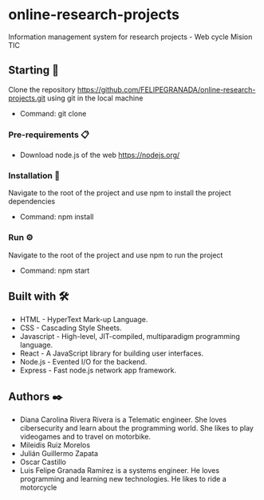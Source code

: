 # online-research-projects
Information management system for research projects -  Web cycle Mision TIC

## Starting 🚀
Clone the repository https://github.com/FELIPEGRANADA/online-research-projects.git using git in the local machine

* Command: git clone 

### Pre-requirements 📋
* Download node.js of the web https://nodejs.org/

### Installation 🔧
Navigate to the root of the project and use npm to install the project dependencies

* Command: npm install

### Run ⚙️
Navigate to the root of the project and use npm to run the project

* Command: npm start

## Built with 🛠️

* HTML - HyperText Mark-up Language.
* CSS - Cascading Style Sheets.
* Javascript - High-level, JIT-compiled, multiparadigm programming language.
* React - A JavaScript library for building user interfaces.
* Node.js - Evented I/O for the backend.
* Express - Fast node.js network app framework.

## Authors ✒️
* Diana Carolina Rivera Rivera is a Telematic engineer. She loves cibersecurity and learn about the programming world. She likes to play videogames and to travel on motorbike.
* Mileidis Ruiz Morelos
* Julián Guillermo Zapata
* Oscar Castillo
* Luis Felipe Granada Ramírez is a systems engineer. He loves programming and learning new technologies. He likes to ride a motorcycle